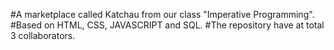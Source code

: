 #A marketplace called Katchau from our class "Imperative Programming".
#Based on HTML, CSS, JAVASCRIPT and SQL.
#The repository have at total 3 collaborators.
